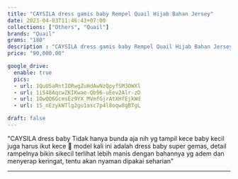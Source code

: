```yaml
---
title: "CAYSILA dress gamis baby Rempel Quail Hijab Bahan Jersey"
date: 2023-04-03T11:46:43+07:00
collections: ["Others", "Quail"]
brands: "Quail"
grams: "180"
description : "CAYSILA dress gamis baby Rempel Quail Hijab Bahan Jersey"
price: "90,000.00"

google_drive:
  enable: true
  pics:
  - url: 1QuUSaRntIORwgZuHdAwNzQpyfSM3OWXl
  - url: 1iS48AqcwZKIKwae-Qb96-uEev2Alr-zD
  - url: 1OwQQ6GcmsEz9YX_MVmfGjrAtXHfEjkWd
  - url: 1S_nEzykWTlg2gu1asc7p4l8oqw8gBTgL

draft: false
---
```


"CAYSILA dress baby
 Tidak  hanya bunda aja nih yg tampil kece 
baby kecil juga harus ikut kece  🥰 model kali ini adalah dress baby super gemas, detail rampelnya bikin sikecil terlihat lebih manis dengan bahannya yg adem dan menyerap keringat, tentu akan nyaman dipakai seharian"

---    
  
